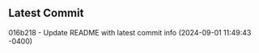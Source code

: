 
## Latest Commit
016b218 - Update README with latest commit info (2024-09-01 11:49:43 -0400) <Yunxi-Zhou>

